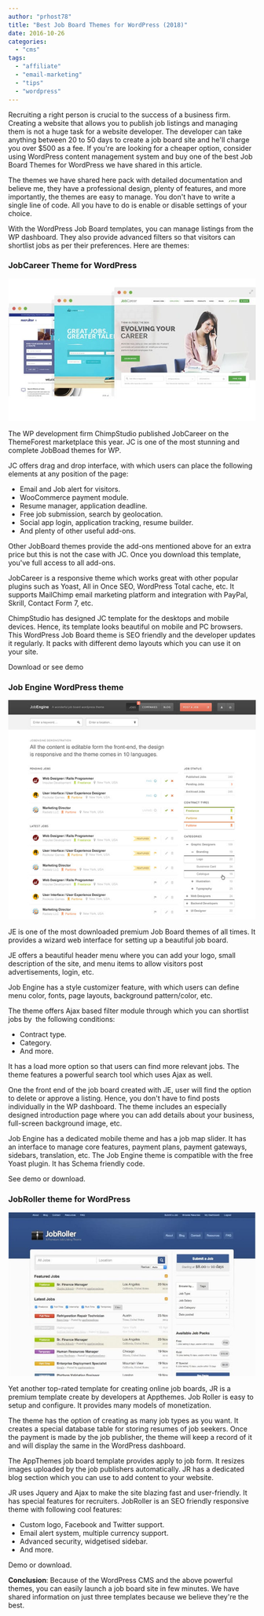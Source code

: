 ```yaml
---
author: "prhost78"
title: "Best Job Board Themes for WordPress (2018)"
date: 2016-10-26
categories: 
  - "cms"
tags: 
  - "affiliate"
  - "email-marketing"
  - "tips"
  - "wordpress"
---
```


Recruiting a right person is crucial to the success of a business firm. Creating a website that allows you to publish job listings and managing them is not a huge task for a website developer. The developer can take anything between 20 to 50 days to create a job board site and he'll charge you over $500 as a fee. If you're are looking for a cheaper option, consider using WordPress content management system and buy one of the best Job Board Themes for WordPress we have shared in this article.

The themes we have shared here pack with detailed documentation and believe me, they have a professional design, plenty of features, and more importantly, the themes are easy to manage. You don't have to write a single line of code. All you have to do is enable or disable settings of your choice.

With the WordPress Job Board templates, you can manage listings from the WP dashboard. They also provide advanced filters so that visitors can shortlist jobs as per their preferences. Here are themes:

### JobCareer Theme for WordPress

![job career - best job board themes for WordPess](images/Job-Career-theme.jpg)

The WP development firm ChimpStudio published JobCareer on the ThemeForest marketplace this year. JC is one of the most stunning and complete JobBoad themes for WP.

JC offers drag and drop interface, with which users can place the following elements at any position of the page:

- Email and Job alert for visitors.
- WooCommerce payment module.
- Resume manager, application deadline.
- Free job submission, search by geolocation.
- Social app login, application tracking, resume builder.
- And plenty of other useful add-ons.

Other JobBoard themes provide the add-ons mentioned above for an extra price but this is not the case with JC. Once you download this template, you've full access to all add-ons.

JobCareer is a responsive theme which works great with other popular plugins such as Yoast, All in Once SEO, WordPress Total cache, etc. It supports MailChimp email marketing platform and integration with PayPal, Skrill, Contact Form 7, etc.

ChimpStudio has designed JC template for the desktops and mobile devices. Hence, its template looks beautiful on mobile and PC browsers. This WordPress Job Board theme is SEO friendly and the developer updates it regularly. It packs with different demo layouts which you can use it on your site.

Download or see demo

### Job Engine WordPress theme

![job engine - best wordpress job board theme](images/Job-Engine-theme.jpg)

JE is one of the most downloaded premium Job Board themes of all times. It provides a wizard web interface for setting up a beautiful job board.

JE offers a beautiful header menu where you can add your logo, small description of the site, and menu items to allow visitors post advertisements, login, etc.

Job Engine has a style customizer feature, with which users can define menu color, fonts, page layouts, background pattern/color, etc.

The theme offers Ajax based filter module through which you can shortlist jobs by  the following conditions:

- Contract type.
- Category.
- And more.

It has a load more option so that users can find more relevant jobs. The theme features a powerful search tool which uses Ajax as well.

One the front end of the job board created with JE, user will find the option to delete or approve a listing. Hence, you don't have to find posts individually in the WP dashboard. The theme includes an especially designed introduction page where you can add details about your business, full-screen background image, etc.

Job Engine has a dedicated mobile theme and has a job map slider. It has an interface to manage core features, payment plans, payment gateways, sidebars, translation, etc. The Job Engine theme is compatible with the free Yoast plugin. It has Schema friendly code.

See demo or download.

### JobRoller theme for WordPress

![ jobroller WordPress theme](images/JobRoller.jpg)

Yet another top-rated template for creating online job boards, JR is a premium template create by developers at Appthemes. Job Roller is easy to setup and configure. It provides many models of monetization.

The theme has the option of creating as many job types as you want. It creates a special database table for storing resumes of job seekers. Once the payment is made by the job publisher, the theme will keep a record of it and will display the same in the WordPress dashboard.

The AppThemes job board template provides apply to job form. It resizes images uploaded by the job publishers automatically. JR has a dedicated blog section which you can use to add content to your website.

JR uses Jquery and Ajax to make the site blazing fast and user-friendly. It has special features for recruiters. JobRoller is an SEO friendly responsive theme with following cool features:

- Custom logo, Facebook and Twitter support.
- Email alert system, multiple currency support.
- Advanced security, widgetised sidebar.
- And more.

Demo or download.

**Conclusion**: Because of the WordPress CMS and the above powerful themes, you can easily launch a job board site in few minutes. We have shared information on just three templates because we believe they're the best.
